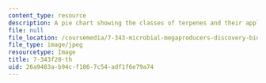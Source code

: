 ```yaml
---
content_type: resource
description: A pie chart showing the classes of terpenes and their applications.
file: null
file_location: /coursemedia/7-343-microbial-megaproducers-discovery-biosynthesis-engineering-and-applications-of-natural-products-fall-2020/26a9483ab94cf1867c54adf1f6e79a74_7-343f20-th.jpg
file_type: image/jpeg
resourcetype: Image
title: 7-343f20-th
uid: 26a9483a-b94c-f186-7c54-adf1f6e79a74
---
```

